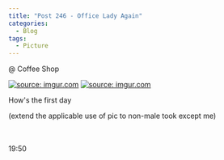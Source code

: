 ```yaml
---
title: "Post 246 - Office Lady Again"
categories:
  - Blog
tags:
  - Picture
---
```


@ Coffee Shop

<a href="https://imgur.com/LJlW0iU"><img src="https://i.imgur.com/LJlW0iU.jpg" title="source: imgur.com" /></a>
<a href="https://imgur.com/YkndNSj"><img src="https://i.imgur.com/YkndNSj.jpg" title="source: imgur.com" /></a>

How's the first day

(extend the applicable use of pic to non-male took except me)

<br/>
<br/>
19:50

<script src="https://utteranc.es/client.js"
        repo="serendipityinlife/serendipityinlife.github.io"
        issue-term="pathname"
        theme="github-light"
        crossorigin="anonymous"
        async>
</script>
